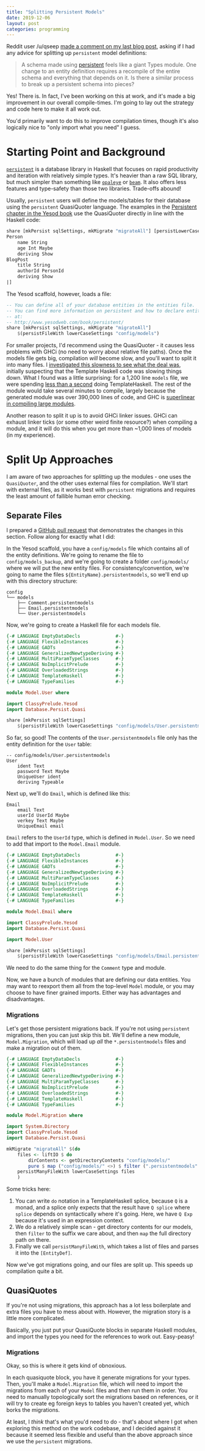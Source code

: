 ```yaml
---
title: "Splitting Persistent Models"
date: 2019-12-06
layout: post
categories: programming
---
```


Reddit user /u/qseep [made a comment on my last blog post](https://www.reddit.com/r/haskell/comments/e2l1yj/keeping_compilation_fast/f91hcwm/?context=3), asking if I had any advice for splitting up `persistent` model definitions:

> A schema made using [persistent](https://hackage.haskell.org/package/persistent) feels like a giant Types module. One change to an entity definition requires a recompile of the entire schema and everything that depends on it. Is there a similar process to break up a persistent schema into pieces?

Yes! There is.
In fact, I've been working on this at work, and it's made a big improvement in our overall compile-times.
I'm going to lay out the strategy and code here to make it all work out.

You'd primarily want to do this to improve compilation times, though it's also logically nice to "only import what you need" I guess.

# Starting Point and Background

[`persistent`](https://hackage.haskell.org/package/persistent) is a database library in Haskell that focuses on rapid productivity and iteration with relatively simple types.
It's heavier than a raw SQL library, but much simpler than something like [`opaleye`](https://hackage.haskell.org/package/opaleye) or [`beam`](https://hackage.haskell.org/package/beam).
It also offers less features and type-safety than those two libraries.
Trade-offs abound!

Usually, `persistent` users will define the models/tables for their database using the `persistent` QuasiQuoter language.
The examples in the [Persistent chapter in the Yesod book](https://www.yesodweb.com/book/persistent) use the QuasiQuoter directly in line with the Haskell code:

```haskell
share [mkPersist sqlSettings, mkMigrate "migrateAll"] [persistLowerCase|
Person
    name String
    age Int Maybe
    deriving Show
BlogPost
    title String
    authorId PersonId
    deriving Show
|]
```

The Yesod scaffold, however, loads a file:

```haskell
-- You can define all of your database entities in the entities file.
-- You can find more information on persistent and how to declare entities
-- at:
-- http://www.yesodweb.com/book/persistent/
share [mkPersist sqlSettings, mkMigrate "migrateAll"]
    $(persistFileWith lowerCaseSettings "config/models")
```

For smaller projects, I'd recommend using the QuasiQuoter - it causes less problems with GHCi (no need to worry about relative file paths).
Once the models file gets big, compilation *will* become slow, and you'll want to split it into many files.
I [investigated this slowness to see what the deal was](https://twitter.com/mattoflambda/status/1158853267499057152), initially suspecting that the Template Haskell code was slowing things down.
What I found was a little surprising: for a 1,200 line `models` file, we were spending [less than a second](https://twitter.com/mattoflambda/status/1158853269432651779) doing TemplateHaskell.
The rest of the module would take several minutes to compile, largely because the generated module was over 390,000 lines of code, and GHC is [superlinear in compiling large modules](https://www.parsonsmatt.org/2019/11/27/keeping_compilation_fast.html).

Another reason to split it up is to avoid GHCi linker issues.
GHCi can exhaust linker ticks (or some other weird finite resource?) when compiling a module, and it will do this when you get more than ~1,000 lines of models (in my experience).

# Split Up Approaches

I am aware of two approaches for splitting up the modules - one uses the `QuasiQuoter`, and the other uses external files for compilation.
We'll start with external files, as it works best with `persistent` migrations and requires the least amount of fallible human error checking.

## Separate Files

I prepared a [GitHub pull request](https://github.com/parsonsmatt/split-persistent/pull/1/files) that demonstrates the changes in this section.
Follow along for exactly what I did:

In the Yesod scaffold, you have a `config/models` file which contains all of the entity definitions.
We're going to rename the file to `config/models_backup`, and we're going to create a folder `config/models/` where we will put the new entity files.
For consistency/convention, we're going to name the files `${EntityName}.persistentmodels`, so we'll end up with this directory structure:

```
config
└── models
    ├── Comment.persistentmodels
    ├── Email.persistentmodels
    └── User.persistentmodels
```

Now, we're going to create a Haskell file for each models file.

```haskell
{-# LANGUAGE EmptyDataDecls             #-}
{-# LANGUAGE FlexibleInstances          #-}
{-# LANGUAGE GADTs                      #-}
{-# LANGUAGE GeneralizedNewtypeDeriving #-}
{-# LANGUAGE MultiParamTypeClasses      #-}
{-# LANGUAGE NoImplicitPrelude          #-}
{-# LANGUAGE OverloadedStrings          #-}
{-# LANGUAGE TemplateHaskell            #-}
{-# LANGUAGE TypeFamilies               #-}

module Model.User where

import ClassyPrelude.Yesod
import Database.Persist.Quasi

share [mkPersist sqlSettings]
    $(persistFileWith lowerCaseSettings "config/models/User.persistentmodels")
```

So far, so good!
The contents of the `User.persistentmodels` file only has the entity definition for the `User` table:

```
-- config/models/User.persistentmodels
User
    ident Text
    password Text Maybe
    UniqueUser ident
    deriving Typeable
```

Next up, we'll do `Email`, which is defined like this:

```
Email
    email Text
    userId UserId Maybe
    verkey Text Maybe
    UniqueEmail email
```

`Email` refers to the `UserId` type, which is defined in `Model.User`.
So we need to add that import to the `Model.Email` module.

```haskell
{-# LANGUAGE EmptyDataDecls             #-}
{-# LANGUAGE FlexibleInstances          #-}
{-# LANGUAGE GADTs                      #-}
{-# LANGUAGE GeneralizedNewtypeDeriving #-}
{-# LANGUAGE MultiParamTypeClasses      #-}
{-# LANGUAGE NoImplicitPrelude          #-}
{-# LANGUAGE OverloadedStrings          #-}
{-# LANGUAGE TemplateHaskell            #-}
{-# LANGUAGE TypeFamilies               #-}

module Model.Email where

import ClassyPrelude.Yesod
import Database.Persist.Quasi

import Model.User

share [mkPersist sqlSettings]
    $(persistFileWith lowerCaseSettings "config/models/Email.persistentmodels")
```

We need to do the same thing for the `Comment` type and module.

Now, we have a bunch of modules that are defining our data entities.
You may want to reexport them all from the top-level `Model` module, or you may choose to have finer grained imports.
Either way has advantages and disadvantages.

### Migrations

Let's get those persistent migrations back.
If you're not using `persistent` migrations, then you can just skip this bit.
We'll define a new module, `Model.Migration`, which will load up *all* the `*.persistentmodels` files and make a migration out of them.

```haskell
{-# LANGUAGE EmptyDataDecls             #-}
{-# LANGUAGE FlexibleInstances          #-}
{-# LANGUAGE GADTs                      #-}
{-# LANGUAGE GeneralizedNewtypeDeriving #-}
{-# LANGUAGE MultiParamTypeClasses      #-}
{-# LANGUAGE NoImplicitPrelude          #-}
{-# LANGUAGE OverloadedStrings          #-}
{-# LANGUAGE TemplateHaskell            #-}
{-# LANGUAGE TypeFamilies               #-}

module Model.Migration where

import System.Directory
import ClassyPrelude.Yesod
import Database.Persist.Quasi

mkMigrate "migrateAll" $(do
    files <- liftIO $ do
        dirContents <- getDirectoryContents "config/models/"
        pure $ map ("config/models/" <>) $ filter (".persistentmodels" `isSuffixOf`) dirContents
    persistManyFileWith lowerCaseSettings files
    )
```

Some tricks here:

1. You can write `do` notation in a TemplateHaskell splice, because `Q` is a monad, and a splice only expects that the result have `Q splice` where `splice` depends on syntactically where it's going. Here, we have `Q Exp` because it's used in an expression context.
2. We do a relatively simple scan - get directory contents for our models, then `filter` to the suffix we care about, and then `map` the full directory path on there.
3. Finally we call `persistManyFileWith`, which takes a list of files and parses it into the `[EntityDef]`.

Now we've got migrations going, and our files are split up.
This speeds up compilation quite a bit.

## QuasiQuotes

If you're not using migrations, this approach has a lot less boilerplate and extra files you have to mess about with.
However, the migration story is a little more complicated.

Basically, you just put your QuasiQuote blocks in separate Haskell modules, and import the types you need for the references to work out.
Easy-peasy!

### Migrations

Okay, so this is where it gets kind of obnoxious.

In each quasiquote block, you have it generate migrations for your types.
Then, you'll make a `Model.Migration` file, which will need to import the migrations from each of your `Model` files and then run them in order.
You need to manually topologically sort the migrations based on references, or it will try to create eg foreign keys to tables you haven't created yet, which borks the migrations.

At least, I *think* that's what you'd need to do - that's about where I got when exploring this method on the work codebase, and I decided against it because it seemed less flexible and useful than the above approach since we use the `persistent` migrations.
